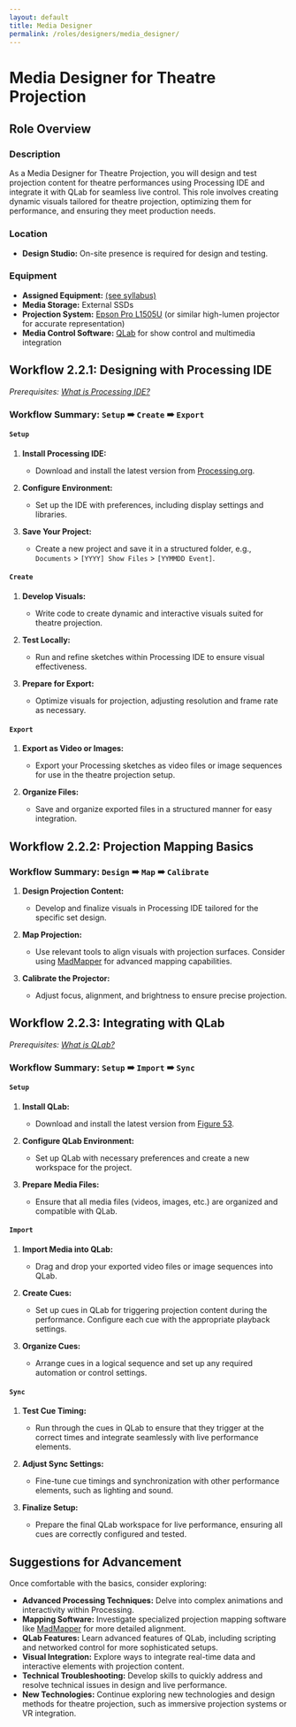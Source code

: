 ```yaml
---
layout: default  
title: Media Designer  
permalink: /roles/designers/media_designer/  
---
```


# Media Designer for Theatre Projection

## Role Overview

### Description

As a Media Designer for Theatre Projection, you will design and test projection content for theatre performances using Processing IDE and integrate it with QLab for seamless live control. This role involves creating dynamic visuals tailored for theatre projection, optimizing them for performance, and ensuring they meet production needs.

### Location

- **Design Studio:** On-site presence is required for design and testing.

### Equipment

- **Assigned Equipment:** <a href="{{ '/curriculum/th242/syllabus_242/' | relative_url }}">(see syllabus)</a>
- **Media Storage:** External SSDs
- **Projection System:** [Epson Pro L1505U](https://www.epson.com/For-Work/Projectors/Professional/PowerLite-Pro-L1505U) (or similar high-lumen projector for accurate representation)
- **Media Control Software:** [QLab](https://figure53.com/qlab/) for show control and multimedia integration

## Workflow 2.2.1: Designing with Processing IDE

*Prerequisites: [What is Processing IDE?](https://processing.org/)*

### Workflow Summary: `Setup` ➠ `Create` ➠ `Export`

#### `Setup`
1. **Install Processing IDE:**
   - Download and install the latest version from [Processing.org](https://processing.org/download/).

2. **Configure Environment:**
   - Set up the IDE with preferences, including display settings and libraries.

3. **Save Your Project:**
   - Create a new project and save it in a structured folder, e.g., `Documents` > `[YYYY] Show Files` > `[YYMMDD Event]`.

#### `Create`
1. **Develop Visuals:**
   - Write code to create dynamic and interactive visuals suited for theatre projection.

2. **Test Locally:**
   - Run and refine sketches within Processing IDE to ensure visual effectiveness.

3. **Prepare for Export:**
   - Optimize visuals for projection, adjusting resolution and frame rate as necessary.

#### `Export`
1. **Export as Video or Images:**
   - Export your Processing sketches as video files or image sequences for use in the theatre projection setup.

2. **Organize Files:**
   - Save and organize exported files in a structured manner for easy integration.

## Workflow 2.2.2: Projection Mapping Basics

### Workflow Summary: `Design` ➠ `Map` ➠ `Calibrate`

1. **Design Projection Content:**
   - Develop and finalize visuals in Processing IDE tailored for the specific set design.

2. **Map Projection:**
   - Use relevant tools to align visuals with projection surfaces. Consider using [MadMapper](https://madmapper.com/) for advanced mapping capabilities.

3. **Calibrate the Projector:**
   - Adjust focus, alignment, and brightness to ensure precise projection.

## Workflow 2.2.3: Integrating with QLab

*Prerequisites: [What is QLab?](https://figure53.com/qlab/)*

### Workflow Summary: `Setup` ➠ `Import` ➠ `Sync`

#### `Setup`
1. **Install QLab:**
   - Download and install the latest version from [Figure 53](https://figure53.com/qlab/).

2. **Configure QLab Environment:**
   - Set up QLab with necessary preferences and create a new workspace for the project.

3. **Prepare Media Files:**
   - Ensure that all media files (videos, images, etc.) are organized and compatible with QLab.

#### `Import`
1. **Import Media into QLab:**
   - Drag and drop your exported video files or image sequences into QLab.

2. **Create Cues:**
   - Set up cues in QLab for triggering projection content during the performance. Configure each cue with the appropriate playback settings.

3. **Organize Cues:**
   - Arrange cues in a logical sequence and set up any required automation or control settings.

#### `Sync`
1. **Test Cue Timing:**
   - Run through the cues in QLab to ensure that they trigger at the correct times and integrate seamlessly with live performance elements.

2. **Adjust Sync Settings:**
   - Fine-tune cue timings and synchronization with other performance elements, such as lighting and sound.

3. **Finalize Setup:**
   - Prepare the final QLab workspace for live performance, ensuring all cues are correctly configured and tested.

## Suggestions for Advancement

Once comfortable with the basics, consider exploring:

- **Advanced Processing Techniques:** Delve into complex animations and interactivity within Processing.
- **Mapping Software:** Investigate specialized projection mapping software like [MadMapper](https://madmapper.com/) for more detailed alignment.
- **QLab Features:** Learn advanced features of QLab, including scripting and networked control for more sophisticated setups.
- **Visual Integration:** Explore ways to integrate real-time data and interactive elements with projection content.
- **Technical Troubleshooting:** Develop skills to quickly address and resolve technical issues in design and live performance.
- **New Technologies:** Continue exploring new technologies and design methods for theatre projection, such as immersive projection systems or VR integration.